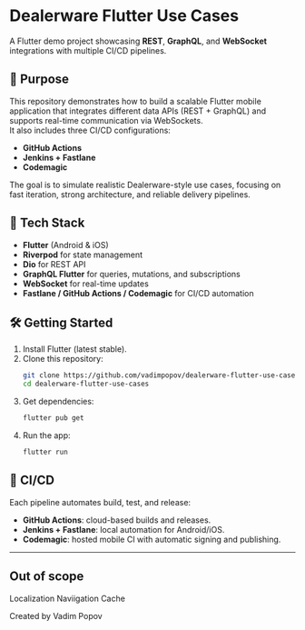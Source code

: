 # Dealerware Flutter Use Cases

A Flutter demo project showcasing **REST**, **GraphQL**, and **WebSocket** integrations with multiple CI/CD pipelines.

## 🚀 Purpose

This repository demonstrates how to build a scalable Flutter mobile application that integrates different data APIs (REST + GraphQL) and supports real-time communication via WebSockets.  
It also includes three CI/CD configurations:
- **GitHub Actions**
- **Jenkins + Fastlane**
- **Codemagic**

The goal is to simulate realistic Dealerware-style use cases, focusing on fast iteration, strong architecture, and reliable delivery pipelines.

## 🧩 Tech Stack

- **Flutter** (Android & iOS)
- **Riverpod** for state management
- **Dio** for REST API
- **GraphQL Flutter** for queries, mutations, and subscriptions
- **WebSocket** for real-time updates
- **Fastlane / GitHub Actions / Codemagic** for CI/CD automation

## 🛠 Getting Started

1. Install Flutter (latest stable).
2. Clone this repository:
   ```bash
   git clone https://github.com/vadimpopov/dealerware-flutter-use-cases.git
   cd dealerware-flutter-use-cases
   ```
3. Get dependencies:
   ```bash
   flutter pub get
   ```
4. Run the app:
   ```bash
   flutter run
   ```

## 🧪 CI/CD

Each pipeline automates build, test, and release:
- **GitHub Actions**: cloud-based builds and releases.
- **Jenkins + Fastlane**: local automation for Android/iOS.
- **Codemagic**: hosted mobile CI with automatic signing and publishing.

---

## Out of scope

Localization
Naviigation
Cache


Created by Vadim Popov
